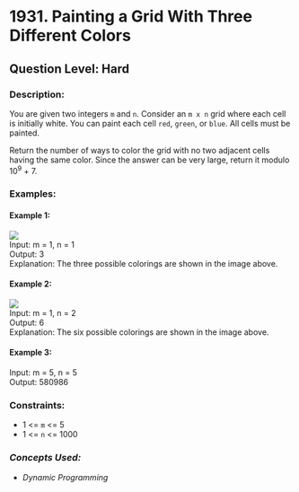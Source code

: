 # 1931. Painting a Grid With Three Different Colors
## Question Level: Hard
### Description:
You are given two integers `m` and `n`. Consider an `m x n` grid where each cell is initially white. You can paint each cell `red`, `green`, or `blue`. All cells must be painted.

Return the number of ways to color the grid with no two adjacent cells having the same color. Since the answer can be very large, return it modulo 10<sup>9</sup> + 7.

### Examples:
#### Example 1:

<img src="https://assets.leetcode.com/uploads/2021/06/22/colorthegrid.png"><br>
Input: m = 1, n = 1  
Output: 3  
Explanation: The three possible colorings are shown in the image above.
#### Example 2:

<img src="https://assets.leetcode.com/uploads/2021/06/22/copy-of-colorthegrid.png"><br>
Input: m = 1, n = 2  
Output: 6  
Explanation: The six possible colorings are shown in the image above.  
#### Example 3:

Input: m = 5, n = 5  
Output: 580986  

### Constraints:

- 1 <= `m` <= 5
- 1 <= `n` <= 1000

### <i>Concepts Used:
- Dynamic Programming</i>